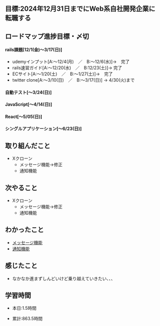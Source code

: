 ## 目標:2024年12月31日までにWeb系自社開発企業に転職する

## ロードマップ進捗目標・〆切
#### rails課題[12/1(金)～3/17(日)]
* udemyインプット[A:～12/4(月)　／　B:～12/6(水)]→　完了
* rails速習ガイド[A:～12/20(水)　／　B:12/23(土)]→  完了
* ECサイト[A:～1/20(土)　／　B:～1/27(土)]→　完了
* twitter clone[A:～3/10(日)　／　B:～3/17(日)] → 4/30(火)まで

#### 自動テスト[～3/24(日)]
#### JavaScript[～4/14(日)]
#### React[～5/05(日)]
#### シングルアプリケーション[～6/23(日)]


## 取り組んだこと
- Xクローン
  - メッセージ機能→修正
  - 通知機能


## 次やること
- Xクローン
  - メッセージ機能→修正
  - 通知機能
  
## わかったこと
* [メッセージ機能](https://cherry-beat-86e.notion.site/rails-35cb11c19570427e9c34c4e9491ee134?pvs=4)
* [通知機能](https://cherry-beat-86e.notion.site/rails-f248bbda75d2413dae6824a02e10ebf3?pvs=4)

## 感じたこと
* なかなか進まずしんどいけど乗り越えていきたい、、、

## 学習時間
- 本日:1.5時間

- 累計:863.5時間
